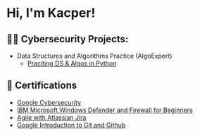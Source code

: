 <h1>Hi, I'm Kacper!</h1>

<h2>👨‍💻 Cybersecurity Projects:</h2>

- Data Structures and Algorithms Practice (AlgoExpert)
  - [Praciting DS & Algos in Python](https://github.com/kacperkolasa/temp)

<h2>📜 Certifications </h2>

- [Google Cybersecurity](https://coursera.org/verify/professional-cert/ZPQUJYYWUTLF)
- [IBM Microsoft Windows Defender and Firewall for Beginners](https://coursera.org/verify/H65CPFAKC8RL)
- [Agile with Atlassian Jira](https://coursera.org/verify/KGK9ZNQFZ8HE)
- [Google Introduction to Git and Github](https://coursera.org/verify/R93WK2REG2D7)

